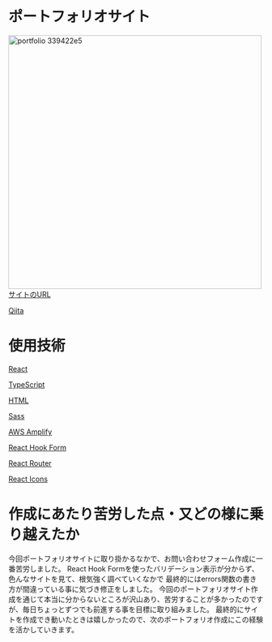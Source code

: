 <h1>ポートフォリオサイト</h1>

<img width="500" alt="portfolio 339422e5" src="https://user-images.githubusercontent.com/64819709/145509592-99758ae3-798c-42ec-8dab-de32a3310469.png">
<a href ="https://main.d26pg9lcxh94j6.amplifyapp.com">サイトのURL</a>

<a href = "https://qiita.com/Yuta-Tsutsumi/items/4c29b64f1344d3a2b38e">Qiita</a>

<h1>使用技術</h1>
<a href="https://ja.legacy.reactjs.org/">React</a>

<a href="https://www.typescriptlang.org/">TypeScript</a>

<a href="https://html.spec.whatwg.org/multipage/">HTML</a>

<a href="https://sass-lang.com/documentation/">Sass</a>

<a href="https://docs.amplify.aws/start/q/integration/react-native/?sc_icampaign=react-native-start&sc_ichannel=docs-home">AWS Amplify</a>

<a href="https://react-hook-form.com/">React Hook Form</a>

<a href="https://v5.reactrouter.com/">React Router</a>

<a href="https://react-icons.github.io/react-icons">React Icons</a>

<h1>作成にあたり苦労した点・又どの様に乗り越えたか</h1>
<p>今回ポートフォリオサイトに取り掛かるなかで、お問い合わせフォーム作成に一番苦労しました。
React Hook Formを使ったバリデーション表示が分からず、
色んなサイトを見て、根気強く調べていくなかで
最終的にはerrors関数の書き方が間違っている事に気づき修正をしました。
今回のポートフォリオサイト作成を通じて本当に分からないところが沢山あり、苦労することが多かったのですが、毎日ちょっとずつでも前進する事を目標に取り組みました。
最終的にサイトを作成でき動いたときは嬉しかったので、次のポートフォリオ作成にこの経験を活かしていきます。</p>
